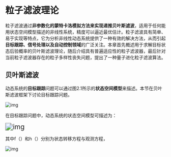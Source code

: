 # 粒子滤波理论

粒子滤波通过**非参数化的蒙特卡洛模拟方法来实现递推贝叶斯滤波**，适用于任何能用状态空间模型描述的非线性系统，精度可以逼近最优估计。粒子滤波具有简单、易于实现等特点，它为分析非线性动态系统提供了一种有效的解决方法，从而引起**目标跟踪、信号处理以及自动控制领域**的广泛关注。本章首先概述用于求解目标状态后验概率的贝叶斯滤波理论，随后介绍具有普遍适应性的粒子滤波器，最后针对当前粒子滤波器存在的粒子多样性丧失问题，提出了一种量子进化粒子滤波算法。

## 贝叶斯滤波

动态系统的**目标跟踪**问题可以通过图2.1所示的**状态空间模型**来描述。本节在贝叶斯滤波框架下讨论目标跟踪问题。

![img](file:////tmp/wps-zk/ksohtml/wpsIk382L.jpg)

在目标跟踪问题中，动态系统的状态空间模型可描述为：

<img src="file:////tmp/wps-zk/ksohtml/wpsoXJ7yW.png" alt="img" style="zoom:150%;" />

其中f（）和h（）分别为状态转移方程与观测方程，

![img](file:////tmp/wps-zk/ksohtml/wpsclSnfJ.png)

